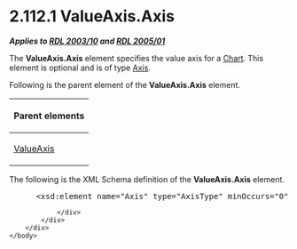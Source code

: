 <html dir="LTR" xmlns:mshelp="http://msdn.microsoft.com/mshelp" xmlns:ddue="http://ddue.schemas.microsoft.com/authoring/2003/5" xmlns:xlink="http://www.w3.org/1999/xlink" xmlns:tool="http://www.microsoft.com/tooltip">
    <head>
        <meta http-equiv="Content-Type" content="text/html; CHARSET=utf-8"></meta>
        <meta name="save" content="history"></meta>
        <title>2.112.1 ValueAxis.Axis</title>
        <xml>
            <mshelp:toctitle title="2.112.1 ValueAxis.Axis"></mshelp:toctitle>
            <mshelp:rltitle title="[MS-RDL]: ValueAxis.Axis"></mshelp:rltitle>
            <mshelp:keyword index="A" term="d531791d-f030-4c21-958a-0d8be74f39dc"></mshelp:keyword>
            <mshelp:attr name="DCSext.ContentType" value="open specification"></mshelp:attr>
            <mshelp:attr name="AssetID" value="d531791d-f030-4c21-958a-0d8be74f39dc"></mshelp:attr>
            <mshelp:attr name="TopicType" value="kbRef"></mshelp:attr>
            <mshelp:attr name="DCSext.Title" value="[MS-RDL]: ValueAxis.Axis" />
        </xml>
    </head>
    <body>
        <div id="header">
            <h1 class="heading">2.112.1 ValueAxis.Axis</h1>
        </div>
        <div id="mainSection">
            <div id="mainBody">
                <div id="allHistory" class="saveHistory"></div>
                <div id="sectionSection0" class="section" name="collapseableSection">
                    

<p><b><i>Applies to </i></b><a href="a7e2ad00-07c8-4f6d-80ab-3ad55df7b233.htm"><b><i>RDL 2003/10</i></b></a><b>
<i>and </i></b><a href="3ebe2912-4958-4832-b391-cad1f5e13338.htm"><b><i>RDL 2005/01</i></b></a></p>

<p>The <b>ValueAxis.Axis</b> element specifies the value axis
for a <a href="b0ab5524-7eb2-47a7-a4d3-230f5c8c5526.htm">Chart</a>. This
element is optional and is of type <a href="2bfb943e-7cfe-41c1-baa4-5739a99a341b.htm">Axis</a>.</p>

<p>Following is the parent element of the <b>ValueAxis.Axis</b>
element.</p>

<table>
 <thead>
  <tr>
   <th>
   <p>Parent elements</p>
   </th>
  </tr>
 </thead>
 <tr>
  <td>
  <p><a href="537a2707-a741-4fbd-ad9b-5e741b049c9a.htm">ValueAxis</a></p>
  </td>
 </tr>
</table>

<p>The following is the XML Schema definition of the <b>ValueAxis.Axis</b>
element.</p>

<dl>
<dd>
<div><pre> &lt;xsd:element name=&quot;Axis&quot; type=&quot;AxisType&quot; minOccurs=&quot;0&quot; /&gt;
</pre></div>
</dd></dl>


                </div>
            </div>
        </div>
    </body>
</html>